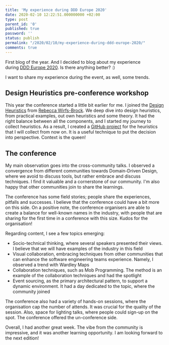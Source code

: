 ```yaml
---
title: 'My experience during DDD Europe 2020'
date: 2020-02-10 12:22:51.000000000 +02:00
type: post
parent_id: '0'
published: true
password: ''
status: publish
permalink: "/2020/02/10/my-experience-during-ddd-europe-2020/"
comments: true
---
```

First blog of the year. And I decided to blog about my experience during [DDD Europe 2020](https://dddeurope.com/2020/). Is there anything better? :)

I want to share my experience during the event, as well, some trends.

## Design Heuristics pre-conference workshop

This year the conference started a little bit earlier for me. I joined the [Design Heuristics](https://training.dddeurope.com/design-heuristics-rebecca-wirfs-brock/) from [Rebecca Wirfs-Brock](https://twitter.com/rebeccawb). We deep dive into design heuristics, from practical examples, out own heuristics and some theory. It had the right balance between all the components, and I started my journey to collect heuristics. As a result, I created a [GitHub project](https://github.com/joaoasrosa/heuristics) for the heuristics that I will collect from now on. It is a useful technique to put the decision into perspective. Context is the queen!

## The conference

My main observation goes into the cross-community talks. I observed a convergence from different communities towards Domain-Driven Design, where we avoid to discuss tools, but rather embrace and discuss techniques. I find it valuable and a cornerstone of our community. I'm also happy that other communities join to share the learnings.

The conference has some field stories; people share the experiences, pitfalls and successes. I believe that the conference could have a bit more on this side. On a positive note, the conference organisers are able to create a balance for well-known names in the industry, with people that are sharing for the first time in a conference with this size. Kudos for the organisation!

Regarding content, I see a few topics emerging:

*   Socio-technical thinking, where several speakers presented their views. I believe that we will have examples of the industry in this field
*   Visual collaboration, embracing techniques from other communities that can enhance the software engineering teams experience. Namely, I observed a trend with Wardley Maps
*   Collaboration techniques, such as Mob Programming. The method is an example of the collaboration techniques and had the spotlight
*   Event sourcing, as the primary architectural pattern, to support a dynamic environment. It had a day dedicated to the topic, where the community joined

The conference also had a variety of hands-on sessions, where the organisation cap the number of attends. It was crucial for the quality of the session. Also, space for lighting talks, where people could sign-up on the spot. The conference offered the un-conference side.

Overall, I had another great week. The vibe from the community is impressive, and it was another learning opportunity. I am looking forward to the next edition!
